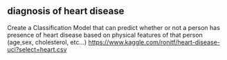 ## diagnosis of heart disease 

Create a Classification Model that can predict whether or not a person has presence of heart disease based on physical features of that person (age,sex, cholesterol, etc...)
https://www.kaggle.com/ronitf/heart-disease-uci?select=heart.csv
